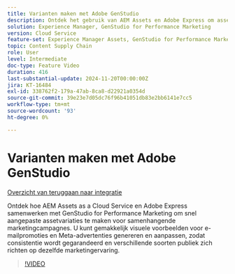 ```yaml
---
title: Varianten maken met Adobe GenStudio
description: Ontdek het gebruik van AEM Assets en Adobe Express om assetvariaties te maken die u kunt gebruiken in e-mailadvertenties en Meta-advertenties om dezelfde marketingervaring te promoten.
solution: Experience Manager, GenStudio for Performance Marketing
version: Cloud Service
feature-set: Experience Manager Assets, GenStudio for Performance Marketing
topic: Content Supply Chain
role: User
level: Intermediate
doc-type: Feature Video
duration: 416
last-substantial-update: 2024-11-20T00:00:00Z
jira: KT-16484
exl-id: 338762f2-179a-47ab-8ca8-d22921a0354d
source-git-commit: 39e23e7d05dc76f96b41051db83e2bb6141e7cc5
workflow-type: tm+mt
source-wordcount: '93'
ht-degree: 0%

---
```


# Varianten maken met Adobe GenStudio

[Overzicht van teruggaan naar integratie](./overview.md)

Ontdek hoe AEM Assets as a Cloud Service en Adobe Express samenwerken met GenStudio for Performance Marketing om snel aangepaste assetvariaties te maken voor samenhangende marketingcampagnes. U kunt gemakkelijk visuele voorbeelden voor e-mailpromoties en Meta-advertenties genereren en aanpassen, zodat consistentie wordt gegarandeerd en verschillende soorten publiek zich richten op dezelfde marketingervaring.

>[!VIDEO](https://video.tv.adobe.com/v/3439266/?learn=on)
